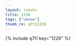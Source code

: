 ```yaml
--- 
layout: sieutv
title: 1226
tags: ["uknow"]
thumb_re: q7t11226
---
```

{% include q7t1 key="1226" %} 
